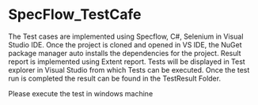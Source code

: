# SpecFlow_TestCafe
The Test cases are implemented using Specflow, C#, Selenium in Visual Studio IDE.
Once the project is cloned and opened in VS IDE, the NuGet package manager auto installs the dependencies for the project.
Result report is implemented using Extent report. 
Tests will be displayed in Test explorer in Visual Studio from which Tests can be executed.
Once the test run is completed the result can be found in the TestResult Folder.

Please execute the test in windows machine
